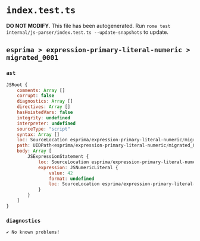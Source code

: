 # `index.test.ts`

**DO NOT MODIFY**. This file has been autogenerated. Run `rome test internal/js-parser/index.test.ts --update-snapshots` to update.

## `esprima > expression-primary-literal-numeric > migrated_0001`

### `ast`

```javascript
JSRoot {
	comments: Array []
	corrupt: false
	diagnostics: Array []
	directives: Array []
	hasHoistedVars: false
	integrity: undefined
	interpreter: undefined
	sourceType: "script"
	syntax: Array []
	loc: SourceLocation esprima/expression-primary-literal-numeric/migrated_0001/input.js 1:0-1:2
	path: UIDPath<esprima/expression-primary-literal-numeric/migrated_0001/input.js>
	body: Array [
		JSExpressionStatement {
			loc: SourceLocation esprima/expression-primary-literal-numeric/migrated_0001/input.js 1:0-1:2
			expression: JSNumericLiteral {
				value: 42
				format: undefined
				loc: SourceLocation esprima/expression-primary-literal-numeric/migrated_0001/input.js 1:0-1:2
			}
		}
	]
}
```

### `diagnostics`

```
✔ No known problems!

```
